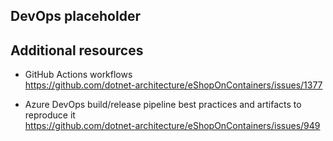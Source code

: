 ## DevOps placeholder

## Additional resources

- GitHub Actions workflows \
  https://github.com/dotnet-architecture/eShopOnContainers/issues/1377

- Azure DevOps build/release pipeline best practices and artifacts to reproduce it \
  https://github.com/dotnet-architecture/eShopOnContainers/issues/949
